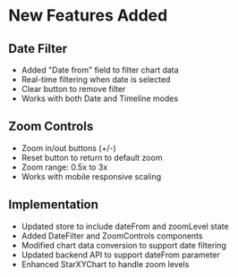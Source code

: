 # New Features Added

## Date Filter
- Added "Date from" field to filter chart data
- Real-time filtering when date is selected
- Clear button to remove filter
- Works with both Date and Timeline modes

## Zoom Controls  
- Zoom in/out buttons (+/-)
- Reset button to return to default zoom
- Zoom range: 0.5x to 3x
- Works with mobile responsive scaling

## Implementation
- Updated store to include dateFrom and zoomLevel state
- Added DateFilter and ZoomControls components
- Modified chart data conversion to support date filtering
- Updated backend API to support dateFrom parameter
- Enhanced StarXYChart to handle zoom levels 
